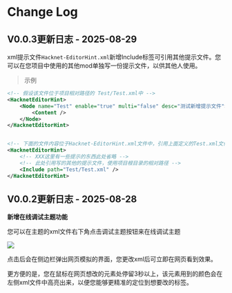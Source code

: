 # Change Log



## V0.0.3更新日志 - 2025-08-29

xml提示文件`Hacknet-EditorHint.xml`新增Include标签可引用其他提示文件。您可以在您项目中使用的其他mod单独写一份提示文件，以供其他人使用。

> 示例

```xml
<!-- 假设该文件位于项目相对路径的 Test/Test.xml中 -->
<HacknetEditorHint>
    <Node name="Test" enable="true" multi="false" desc="测试新增提示文件">
        <Content />
    </Node>
</HacknetEditorHint>


<!-- 下面的文件内容位于Hacknet-EditorHint.xml文件中，引用上面定义的Test.xml文件即可 -->
<HacknetEditorHint>
    <!-- XXX这里有一些提示的东西此处省略 -->
    <!-- 此处引用写的其他的提示文件，使用项目根目录的相对路径 -->
	<Include path="Test/Test.xml" />
</HacknetEditorHint>
```





## V0.0.2更新日志 - 2025-08-28

**新增在线调试主题功能**

您可以在主题的xml文件右下角点击调试主题按钮来在线调试主题

![](F:\NodeJs\hacknetextensionhelper\imgs\img10.jpg)

点击后会在侧边栏弹出网页模拟的界面，您更改xml后可立即在网页看到效果。

更方便的是，您在鼠标在网页想改的元素处停留3秒以上，该元素用到的颜色会在左侧xml文件中高亮出来，以便您能够更精准的定位到想要改的标签。
